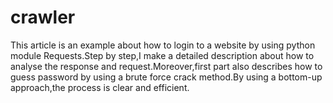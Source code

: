 # crawler
This article is an example about how to login to a website by using python module Requests.Step by step,I make a detailed description about how to analyse the response and request.Moreover,first part also describes how to guess password by using a brute force crack method.By using a bottom-up approach,the process is clear and efficient.
